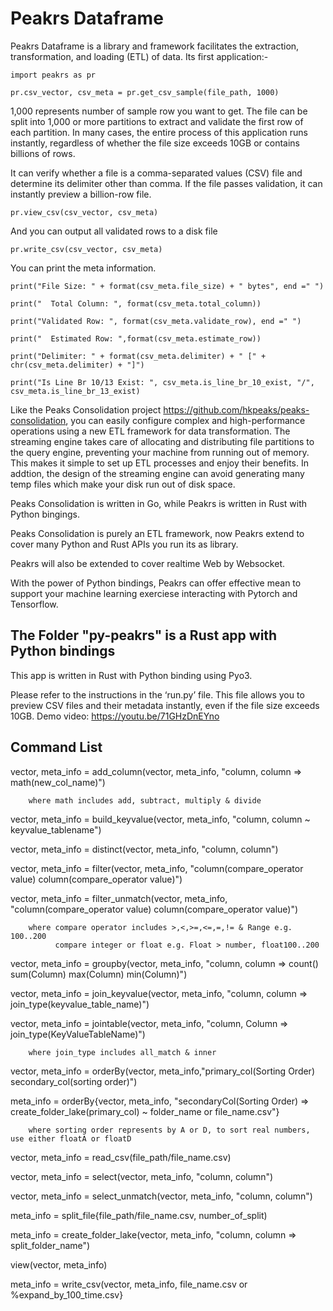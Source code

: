 # Peakrs Dataframe
Peakrs Dataframe is a library and framework facilitates the extraction, transformation, and loading (ETL) of data. Its first application:-

``import peakrs as pr``
  
``pr.csv_vector, csv_meta = pr.get_csv_sample(file_path, 1000)``

1,000 represents number of sample row you want to get. The file can be split into 1,000 or more partitions to extract and validate the first row of each partition. In many cases, the entire process of this application runs instantly, regardless of whether the file size exceeds 10GB or contains billions of rows.

It can verify whether a file is a comma-separated values (CSV) file and determine its delimiter other than comma. If the file passes validation, it can instantly preview a billion-row file. 
 
``pr.view_csv(csv_vector, csv_meta)``

And you can output all validated rows to a disk file

``pr.write_csv(csv_vector, csv_meta)``

You can print the meta information.

``print("File Size: " + format(csv_meta.file_size) + " bytes", end =" ")``

``print("  Total Column: ", format(csv_meta.total_column))``

``print("Validated Row: ", format(csv_meta.validate_row), end =" ")``

``print("  Estimated Row: ",format(csv_meta.estimate_row))``

``print("Delimiter: " + format(csv_meta.delimiter) + " [" + chr(csv_meta.delimiter) + "]")``

``print("Is Line Br 10/13 Exist: ", csv_meta.is_line_br_10_exist, "/", csv_meta.is_line_br_13_exist)``

Like the Peaks Consolidation project https://github.com/hkpeaks/peaks-consolidation, you can easily configure complex and high-performance operations using a new ETL framework for data transformation. The streaming engine takes care of allocating and distributing file partitions to the query engine, preventing your machine from running out of memory. This makes it simple to set up ETL processes and enjoy their benefits. In addtion, the design of the streaming engine can avoid generating many temp files which make your disk run out of disk space.

Peaks Consolidation is written in Go, while Peakrs is written in Rust with Python bingings.

Peaks Consolidation is purely an ETL framework, now Peakrs extend to cover many Python and Rust APIs you run its as library.

Peakrs will also be extended to cover realtime Web by Websocket.

With the power of Python bindings, Peakrs can offer effective mean to support your machine learning exerciese interacting with Pytorch and Tensorflow.

## The Folder "py-peakrs" is a Rust app with Python bindings

This app is written in Rust with Python binding using Pyo3. 

Please refer to the instructions in the ‘run.py’ file. This file allows you to preview CSV files and their metadata instantly, even if the file size exceeds 10GB. Demo video: https://youtu.be/71GHzDnEYno

## Command List

   vector, meta_info = add_column(vector, meta_info, "column, column => math(new_col_name)") 
   
        where math includes add, subtract, multiply & divide
    
   vector, meta_info = build_keyvalue(vector, meta_info, "column, column ~ keyvalue_tablename")
   
   vector, meta_info = distinct(vector, meta_info, "column, column")
 
   vector, meta_info = filter(vector, meta_info, "column(compare_operator value) column(compare_operator value)")
 
   vector, meta_info = filter_unmatch(vector, meta_info, "column(compare_operator value) column(compare_operator value)")

        where compare operator includes >,<,>=,<=,=,!= & Range e.g. 100..200
              compare integer or float e.g. Float > number, float100..200
   
   vector, meta_info = groupby(vector, meta_info, "column, column => count() sum(Column) max(Column) min(Column)")
   
   vector, meta_info = join_keyvalue(vector, meta_info, "column, column => join_type(keyvalue_table_name)")
   
   vector, meta_info = jointable(vector, meta_info, "column, Column => join_type(KeyValueTableName)")

        where join_type includes all_match & inner
   
   vector, meta_info = orderBy(vector, meta_info,"primary_col(Sorting Order) secondary_col(sorting order)")       
  
   meta_info = orderBy{vector, meta_info, "secondaryCol(Sorting Order) => create_folder_lake(primary_col) ~ folder_name or file_name.csv"}

        where sorting order represents by A or D, to sort real numbers, use either floatA or floatD
 
   vector, meta_info = read_csv(file_path/file_name.csv)
   
   vector, meta_info = select(vector, meta_info, "column, column")
   
   vector, meta_info = select_unmatch(vector, meta_info, "column, column")  
   
   meta_info = split_file{file_path/file_name.csv, number_of_split)
   
   meta_info = create_folder_lake(vector, meta_info, "column, column => split_folder_name")
   
   view(vector, meta_info)

   meta_info = write_csv(vector, meta_info, file_name.csv or %expand_by_100_time.csv} 


